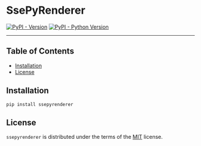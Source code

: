 # SsePyRenderer

[![PyPI - Version](https://img.shields.io/pypi/v/ssepyrenderer.svg)](https://pypi.org/project/ssepyrenderer)
[![PyPI - Python Version](https://img.shields.io/pypi/pyversions/ssepyrenderer.svg)](https://pypi.org/project/ssepyrenderer)

-----

## Table of Contents

- [Installation](#installation)
- [License](#license)

## Installation

```console
pip install ssepyrenderer
```

## License

`ssepyrenderer` is distributed under the terms of the [MIT](https://spdx.org/licenses/MIT.html) license.
